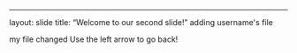 ---
layout: slide
title: “Welcome to our second slide!”
adding username's file

my file changed 
Use the left arrow to go back!
